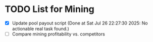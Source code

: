 # TODO List for Mining

- [x] Update pool payout script  (Done at Sat Jul 26 22:27:30 2025: No actionable real task found.)
- [ ] Compare mining profitability vs. competitors
